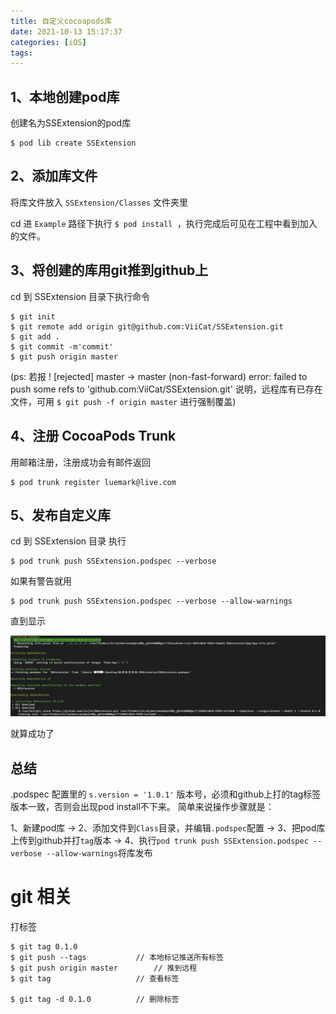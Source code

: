 ```yaml
---
title: 自定义cocoapods库
date: 2021-10-13 15:17:37
categories: [iOS]
tags:
---
```

## 1、本地创建pod库
创建名为SSExtension的pod库

```
$ pod lib create SSExtension
```

## 2、添加库文件
将库文件放入 `SSExtension/Classes` 文件夹里

cd 进 `Example` 路径下执行 `$ pod install `，执行完成后可见在工程中看到加入的文件。

## 3、将创建的库用git推到github上
cd 到 SSExtension 目录下执行命令

```
$ git init
$ git remote add origin git@github.com:ViiCat/SSExtension.git
$ git add .
$ git commit -m'commit'
$ git push origin master 
```
(ps: 若报 ! [rejected]        master -> master (non-fast-forward)
error: failed to push some refs to 'github.com:ViiCat/SSExtension.git' 说明，远程库有已存在文件，可用 `$ git push -f origin master` 进行强制覆盖)

## 4、注册 CocoaPods Trunk
用邮箱注册，注册成功会有邮件返回

```
$ pod trunk register luemark@live.com
```

## 5、发布自定义库
cd 到 SSExtension 目录 执行

```
$ pod trunk push SSExtension.podspec --verbose
```
如果有警告就用

```
$ pod trunk push SSExtension.podspec --verbose --allow-warnings
```
直到显示

<img src="/images/cocoapods.jpg">

就算成功了

## 总结
.podspec 配置里的 `s.version = '1.0.1'` 版本号，必须和github上打的tag标签版本一致，否则会出现pod install不下来。
简单来说操作步骤就是：

1、新建pod库 -> 2、添加文件到`Class`目录，并编辑`.podspec`配置 -> 3、把pod库上传到github并打`tag`版本 -> 4、执行`pod trunk push SSExtension.podspec --verbose --allow-warnings`将库发布

# git 相关

打标签

```
$ git tag 0.1.0 
$ git push --tags 			// 本地标记推送所有标签
$ git push origin master    	// 推到远程
$ git tag 					// 查看标签

$ git tag -d 0.1.0			// 删除标签

```

